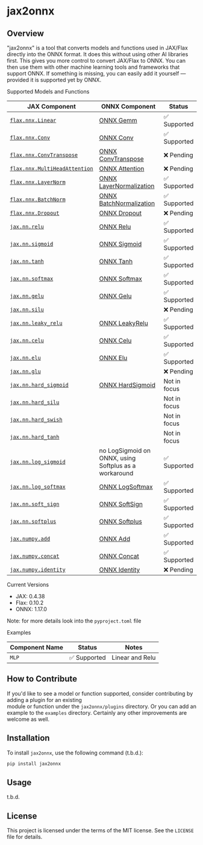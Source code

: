 # jax2onnx

## Overview
"jax2onnx" is a tool that converts models and functions used in JAX/Flax directly into the ONNX format. 
It does this without using other AI libraries first. This gives you more control to convert JAX/Flax to ONNX. 
You can then use them with other machine learning tools and frameworks that support ONNX. If something is missing, 
you can easily add it yourself — provided it is supported yet by ONNX.

Supported Models and Functions

| JAX Component                                                                                                   | ONNX Component                                                                                 | Status       |
|------------------------------------------------------------------------------------------------------------------|------------------------------------------------------------------------------------------------|--------------|
| [`flax.nnx.Linear`](https://flax.readthedocs.io/en/latest/api_reference/flax.nnx/nn/linear.html#flax.nnx.Linear) | [ONNX Gemm](https://onnx.ai/onnx/operators/onnx__Gemm.html#gemm-13)                            | ✅ Supported  |
| [`flax.nnx.Conv`](https://flax.readthedocs.io/en/latest/api_reference/flax.nnx/nn/conv.html#flax.nnx.Conv)       | [ONNX Conv](https://onnx.ai/onnx/operators/onnx__Conv.html#conv-11)                            | ✅ Supported  |
| [`flax.nnx.ConvTranspose`](https://flax.readthedocs.io/en/latest/api_reference/flax.nnx/nn/conv.html#flax.nnx.ConvTranspose) | [ONNX ConvTranspose](https://onnx.ai/onnx/operators/onnx__ConvTranspose.html#convtranspose-11) | ❌ Pending    |
| [`flax.nnx.MultiHeadAttention`](https://flax.readthedocs.io/en/latest/api_reference/flax.nnx/nn/attention.html#flax.nnx.MultiHeadAttention) | [ONNX Attention](https://onnx.ai/onnx/operators/onnx__Attention.html)                          | ❌ Pending    |
| [`flax.nnx.LayerNorm`](https://flax.readthedocs.io/en/latest/api_reference/flax.nnx/nn/normalization.html#flax.nnx.LayerNorm)               | [ONNX LayerNormalization](https://onnx.ai/onnx/operators/onnx__LayerNormalization.html)        | ✅ Supported  |
| [`flax.nnx.BatchNorm`](https://flax.readthedocs.io/en/latest/api_reference/flax.nnx/nn/normalization.html#flax.nnx.BatchNorm)               | [ONNX BatchNormalization](https://onnx.ai/onnx/operators/onnx__BatchNormalization.html)        | ✅ Supported  |
| [`flax.nnx.Dropout`](https://flax.readthedocs.io/en/latest/api_reference/flax.nnx/nn/dropout.html#flax.nnx.Dropout)                         | [ONNX Dropout](https://onnx.ai/onnx/operators/onnx__Dropout.html)                              | ❌ Pending    |
| [`jax.nn.relu`](https://jax.readthedocs.io/en/latest/jax.nn.html#jax.nn.relu)                                                               | [ONNX Relu](https://onnx.ai/onnx/operators/onnx__Relu.html#relu-6)                             | ✅ Supported  |
| [`jax.nn.sigmoid`](https://jax.readthedocs.io/en/latest/jax.nn.html#jax.nn.sigmoid)                                                         | [ONNX Sigmoid](https://onnx.ai/onnx/operators/onnx__Sigmoid.html#sigmoid-6)                    | ✅ Supported  |
| [`jax.nn.tanh`](https://jax.readthedocs.io/en/latest/jax.nn.html#jax.nn.tanh)                                                               | [ONNX Tanh](https://onnx.ai/onnx/operators/onnx__Tanh.html#tanh-6)                             | ✅ Supported  |
| [`jax.nn.softmax`](https://jax.readthedocs.io/en/latest/jax.nn.html#jax.nn.softmax)                                                         | [ONNX Softmax](https://onnx.ai/onnx/operators/onnx__Softmax.html#softmax-13)                   | ✅ Supported  |
| [`jax.nn.gelu`](https://jax.readthedocs.io/en/latest/jax.nn.html#jax.nn.gelu)                                                               | [ONNX Gelu](https://onnx.ai/onnx/operators/onnx__Gelu.html#gelu)                               | ✅ Supported  |
| [`jax.nn.silu`](https://jax.readthedocs.io/en/latest/jax.nn.html#jax.nn.silu)                                                               |                                                                                                | ❌ Pending    |
| [`jax.nn.leaky_relu`](https://jax.readthedocs.io/en/latest/jax.nn.html#jax.nn.leaky_relu)                                                   | [ONNX LeakyRelu](https://onnx.ai/onnx/operators/onnx__LeakyRelu.html#leakyrelu-6)              | ✅ Supported  |
| [`jax.nn.celu`](https://jax.readthedocs.io/en/latest/jax.nn.html#jax.nn.celu)                                                               | [ONNX Celu](https://onnx.ai/onnx/operators/onnx__Celu.html)                                    | ✅ Supported  |
| [`jax.nn.elu`](https://jax.readthedocs.io/en/latest/jax.nn.html#jax.nn.elu)                                                                 | [ONNX Elu](https://onnx.ai/onnx/operators/onnx__Elu.html)                                      | ✅ Supported  |
| [`jax.nn.glu`](https://jax.readthedocs.io/en/latest/jax.nn.html#jax.nn.glu)                                                                 |                                                                                                | ❌ Pending    |
| [`jax.nn.hard_sigmoid`](https://jax.readthedocs.io/en/latest/jax.nn.html#jax.nn.hard_sigmoid)                                               | [ONNX HardSigmoid](https://onnx.ai/onnx/operators/onnx__HardSigmoid.html)                      | Not in focus |
| [`jax.nn.hard_silu`](https://jax.readthedocs.io/en/latest/jax.nn.html#jax.nn.hard_silu)                                                     |                                                                                                | Not in focus |
| [`jax.nn.hard_swish`](https://jax.readthedocs.io/en/latest/jax.nn.html#jax.nn.hard_swish)                                                   |                                                                                                | Not in focus |
| [`jax.nn.hard_tanh`](https://jax.readthedocs.io/en/latest/jax.nn.html#jax.nn.hard_tanh)                                                     |                                                                                                | Not in focus |
| [`jax.nn.log_sigmoid`](https://jax.readthedocs.io/en/latest/jax.nn.html#jax.nn.log_sigmoid)                                                 | no LogSigmoid on ONNX, using Softplus as a workaround                                          | ✅ Supported   |
| [`jax.nn.log_softmax`](https://jax.readthedocs.io/en/latest/jax.nn.html#jax.nn.log_softmax)                                                 | [ONNX LogSoftmax](https://onnx.ai/onnx/operators/onnx__LogSoftmax.html)                        | ✅ Supported  |
| [`jax.nn.soft_sign`](https://jax.readthedocs.io/en/latest/jax.nn.html#jax.nn.soft_sign)                                                     | [ONNX SoftSign](https://onnx.ai/onnx/operators/onnx__Softsign.html)                            | ✅ Supported  |
| [`jax.nn.softplus`](https://jax.readthedocs.io/en/latest/jax.nn.html#jax.nn.softplus)                                                       | [ONNX Softplus](https://onnx.ai/onnx/operators/onnx__Softplus.html)                            | ✅ Supported  |
| [`jax.numpy.add`](https://jax.readthedocs.io/en/latest/_autosummary/jax.numpy.add.html)                                                     | [ONNX Add](https://onnx.ai/onnx/operators/onnx__Add.html)                                      | ✅ Supported  |
| [`jax.numpy.concat`](https://jax.readthedocs.io/en/latest/_autosummary/jax.numpy.concat.html)                                               | [ONNX Concat](https://onnx.ai/onnx/operators/onnx__Concat.html)                                | ✅ Supported  |
| [`jax.numpy.identity`](https://jax.readthedocs.io/en/latest/_autosummary/jax.numpy.identity.html)                                           | [ONNX Identity](https://onnx.ai/onnx/operators/onnx__Identity.html)                            | ❌ Pending  |

Current Versions
* JAX: 0.4.38
* Flax: 0.10.2
* ONNX: 1.17.0

Note: for more details look into the `pyproject.toml` file

Examples

 | Component Name | Status      | Notes           |
 |----------------|-------------|-----------------|
 | `MLP`          | ✅ Supported | Linear and Relu |

## How to Contribute

If you'd like to see a model or function supported, consider contributing by adding a plugin for an existing   
module or function under the `jax2onnx/plugins` directory. Or you can add an example to the `examples` directory. 
Certainly any other improvements are welcome as well.

## Installation

To install `jax2onnx`, use the following command (t.b.d.):

```bash
pip install jax2onnx  
```

## Usage
t.b.d.
 

## License

This project is licensed under the terms of the MIT license. See the `LICENSE` file for details.

